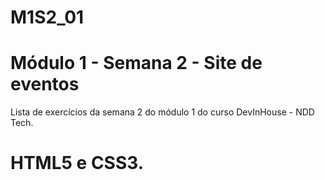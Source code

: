# M1S2_01
# Módulo 1 - Semana 2 - Site de eventos

Lista de exercícios da semana 2 do módulo 1 do curso DevInHouse - NDD Tech.
# HTML5 e CSS3.
